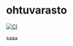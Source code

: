 # ohtuvarasto

[![CI](https://github.com/alexisvarjo/ohtuvarasto/actions/workflows/main.yml/badge.svg)](https://github.com/alexisvarjo/ohtuvarasto/actions/workflows/main.yml)


saaa
